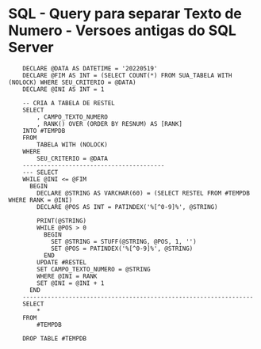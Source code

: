 # SQL - Query para separar Texto de Numero - Versoes antigas do SQL Server

        DECLARE @DATA AS DATETIME = '20220519'
        DECLARE @FIM AS INT = (SELECT COUNT(*) FROM SUA_TABELA WITH (NOLOCK) WHERE SEU_CRITERIO = @DATA)
        DECLARE @INI AS INT = 1

        -- CRIA A TABELA DE RESTEL
        SELECT 
            , CAMPO_TEXTO_NUMERO
            , RANK() OVER (ORDER BY RESNUM) AS [RANK]
        INTO #TEMPDB
        FROM
            TABELA WITH (NOLOCK)
        WHERE
            SEU_CRITERIO = @DATA
        ----------------------------------------
        --- SELECT
        WHILE @INI <= @FIM
          BEGIN
            DECLARE @STRING AS VARCHAR(60) = (SELECT RESTEL FROM #TEMPDB WHERE RANK = @INI)
            DECLARE @POS AS INT = PATINDEX('%[^0-9]%', @STRING)

            PRINT(@STRING)
            WHILE @POS > 0
              BEGIN
                SET @STRING = STUFF(@STRING, @POS, 1, '')
                SET @POS = PATINDEX('%[^0-9]%', @STRING)
              END
            UPDATE #RESTEL 
            SET CAMPO_TEXTO_NUMERO = @STRING 
            WHERE @INI = RANK
            SET @INI = @INI + 1
          END
        -----------------------------------------------------------------
        SELECT 
            * 
        FROM 
            #TEMPDB

        DROP TABLE #TEMPDB


